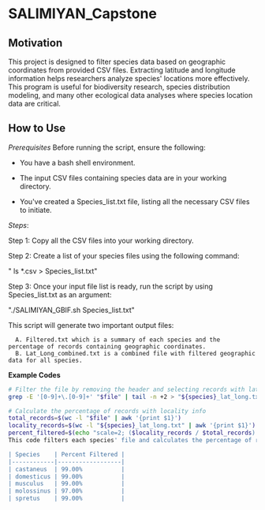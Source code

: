 # SALIMIYAN_Capstone
## Motivation 
This project is designed to filter species data based on geographic coordinates from provided CSV files. Extracting latitude and longitude information helps researchers analyze species' locations more effectively. This program is useful for biodiversity research, species distribution modeling, and many other ecological data analyses where species location data are critical.

## How to Use
*Prerequisites* 
Before running the script, ensure the following:

- You have a bash shell environment.
  
- The input CSV files containing species data are in your working directory.
  
- You've created a Species_list.txt file, listing all the necessary CSV files to initiate.

*Steps*:

Step 1:  Copy all the CSV files into your working directory.

Step 2: Create a list of your species files using the following command:

" ls *.csv > Species_list.txt"

Step 3: Once your input file list is ready, run the script by using Species_list.txt as an argument:

"./SALIMIYAN_GBIF.sh Species_list.txt"

  This script will generate two important output files:

      A. Filtered.txt which is a summary of each species and the percentage of records containing geographic coordinates.
      B. Lat_Long_combined.txt is a combined file with filtered geographic data for all species.

**Example Codes**
```bash
# Filter the file by removing the header and selecting records with latitude/longitude
grep -E '[0-9]+\.[0-9]+' "$file" | tail -n +2 > "${species}_lat_long.txt"

# Calculate the percentage of records with locality info
total_records=$(wc -l "$file" | awk '{print $1}')
locality_records=$(wc -l "${species}_lat_long.txt" | awk '{print $1}')
percent_filtered=$(echo "scale=2; ($locality_records / $total_records) * 100" | bc)
This code filters each species' file and calculates the percentage of records with valid latitude and longitude data.

| Species    | Percent Filtered |
|------------|------------------|
| castaneus  | 99.00%           |
| domesticus | 99.00%           |
| musculus   | 99.00%           |
| molossinus | 97.00%           |
| spretus    | 99.00%           |
